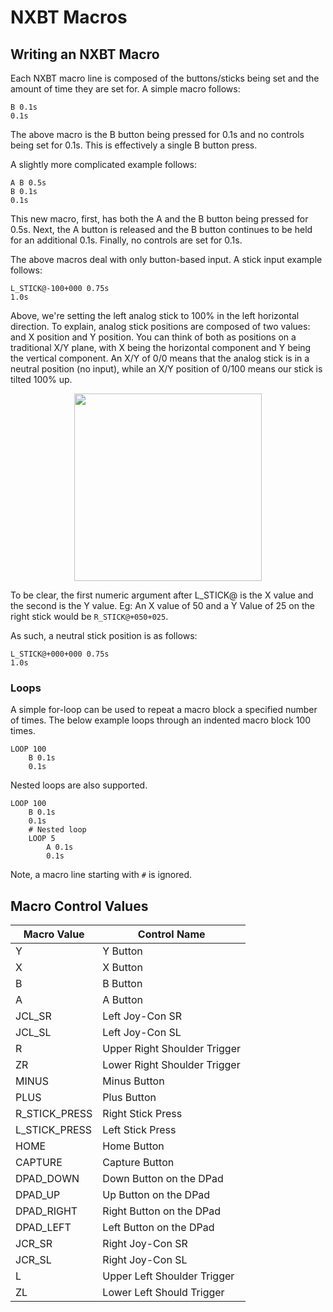 # NXBT Macros

## Writing an NXBT Macro

Each NXBT macro line is composed of the buttons/sticks being set and the amount of time they are set for. A simple macro follows:

```
B 0.1s
0.1s
```

The above macro is the B button being pressed for 0.1s and no controls being set for 0.1s. This is effectively a single B button press.

A slightly more complicated example follows:

```
A B 0.5s
B 0.1s
0.1s
```

This new macro, first, has both the A and the B button being pressed for 0.5s. Next, the A button is released and the B button continues to be held for an additional 0.1s. Finally, no controls are set for 0.1s.

The above macros deal with only button-based input. A stick input example follows:

```
L_STICK@-100+000 0.75s
1.0s
```

Above, we're setting the left analog stick to 100% in the left horizontal direction. To explain, analog stick positions are composed of two values: and X position and Y position. You can think of both as positions on a traditional X/Y plane, with X being the horizontal component and Y being the vertical component. An X/Y of 0/0 means that the analog stick is in a neutral position (no input), while an X/Y position of 0/100 means our stick is tilted 100% up.

<div align="center">
  <img src="img/pro-controller-stick-axis.jpg" width="300">
</div>

To be clear, the first numeric argument after L_STICK@ is the X value and the second is the Y value. Eg: An X value of 50 and a Y Value of 25 on the right stick would be `R_STICK@+050+025`.

As such, a neutral stick position is as follows:

```
L_STICK@+000+000 0.75s
1.0s
```

### Loops

A simple for-loop can be used to repeat a macro block a specified number of times. The below example loops through an indented macro block 100 times.

```
LOOP 100
    B 0.1s
    0.1s
```

Nested loops are also supported.

```
LOOP 100
    B 0.1s
    0.1s
    # Nested loop
    LOOP 5
        A 0.1s
        0.1s
```

Note, a macro line starting with `#` is ignored.

## Macro Control Values

| Macro Value | Control Name |
--- | ---
Y | Y Button
X | X Button
B | B Button
A | A Button
JCL_SR | Left Joy-Con SR
JCL_SL | Left Joy-Con SL
R | Upper Right Shoulder Trigger
ZR | Lower Right Shoulder Trigger
MINUS | Minus Button
PLUS | Plus Button
R_STICK_PRESS | Right Stick Press
L_STICK_PRESS | Left Stick Press
HOME | Home Button
CAPTURE | Capture Button
DPAD_DOWN | Down Button on the DPad
DPAD_UP | Up Button on the DPad
DPAD_RIGHT | Right Button on the DPad
DPAD_LEFT | Left Button on the DPad
JCR_SR | Right Joy-Con SR
JCR_SL | Right Joy-Con SL
L | Upper Left Shoulder Trigger
ZL | Lower Left Should Trigger
